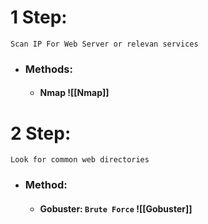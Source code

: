 # 1 Step: 
`Scan IP For Web Server or relevan services`

- ### **Methods:**
	- #### Nmap  ![[Nmap]]
# 2 Step:
`Look for common web directories`

- ### Method:
	- #### Gobuster: `Brute Force` ![[Gobuster]] 